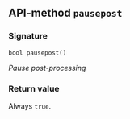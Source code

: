 ## API-method `pausepost`

### Signature
`bool pausepost()` 

_Pause post-processing_

### Return value
Always `true`.
